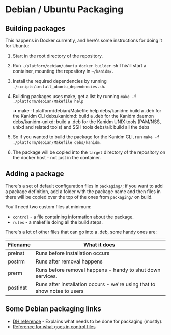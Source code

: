 # Debian / Ubuntu Packaging

## Building packages

This happens in Docker currently, and here's some instructions for doing it for Ubuntu:

1. Start in the root directory of the repository.
2. Run `./platform/debian/ubuntu_docker_builder.sh` This'll start a container, mounting the
   repository in `~/kanidm/`.
3. Install the required dependencies by running `./scripts/install_ubuntu_dependencies.sh`.
4. Building packages uses make, get a list by running `make -f ./platform/debian/Makefile help`

   ➜ make -f platform/debian/Makefile help debs/kanidm: build a .deb for the Kanidm CLI
   debs/kanidmd: build a .deb for the Kanidm daemon debs/kanidm-unixd: build a .deb for the Kanidm
   UNIX tools (PAM/NSS, unixd and related tools) and SSH tools debs/all: build all the debs

5. So if you wanted to build the package for the Kanidm CLI, run
   `make -f ./platform/debian/Makefile debs/kanidm`.
6. The package will be copied into the `target` directory of the repository on the docker host - not
   just in the container.

## Adding a package

There's a set of default configuration files in `packaging/`; if you want to add a package
definition, add a folder with the package name and then files in there will be copied over the top
of the ones from `packaging/` on build.

You'll need two custom files at minimum:

- `control` - a file containing information about the package.
- `rules` - a makefile doing all the build steps.

There's a lot of other files that can go into a .deb, some handy ones are:

| Filename | What it does                                                             |
| -------- | ------------------------------------------------------------------------ |
| preinst  | Runs before installation occurs                                          |
| postrm   | Runs after removal happens                                               |
| prerm    | Runs before removal happens - handy to shut down services.               |
| postinst | Runs after installation occurs - we're using that to show notes to users |

## Some Debian packaging links

- [DH reference](https://www.debian.org/doc/manuals/maint-guide/dreq.en.html) - Explains what needs
  to be done for packaging (mostly).
- [Reference for what goes in control files](https://www.debian.org/doc/debian-policy/ch-controlfields)
